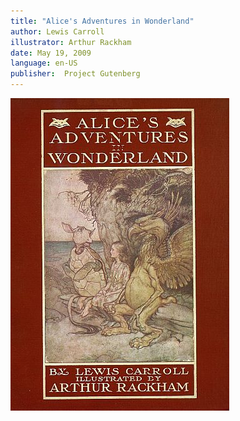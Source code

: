 ```yaml
---
title: "Alice's Adventures in Wonderland"
author: Lewis Carroll
illustrator: Arthur Rackham
date: May 19, 2009
language: en-US
publisher:  Project Gutenberg
---
```

![](/images/cover.jpg)